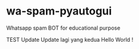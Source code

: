 # wa-spam-pyautogui
Whatsapp spam BOT for educational purpose

TEST Update
Update lagi yang kedua
Hello World ! 

